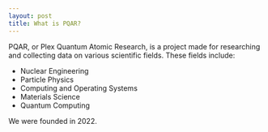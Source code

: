 ```yaml
---
layout: post
title: What is PQAR?
---
```


PQAR, or Plex Quantum Atomic Research, is a project made for researching and collecting data on various scientific fields. These fields include:

* Nuclear Engineering
* Particle Physics
* Computing and Operating Systems
* Materials Science
* Quantum Computing

We were founded in 2022.